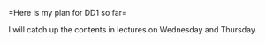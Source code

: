 =Here is my plan for DD1 so far=

I will catch up the contents in lectures on Wednesday and Thursday.
